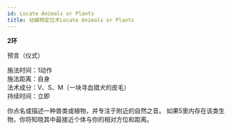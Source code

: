 ```yaml
---
id: Locate Animals or Plants
title: 动植物定位术Locate Animals or Plants
---
```


**2环**

预言（仪式）

施法时间：1动作  
施法距离：自身  
法术成分：V、S、M（一块寻血猎犬的皮毛）  
持续时间：立即  


你点名或描述一种兽类或植物，并专注于附近的自然之音。
如果5里内存在该类生物，你将知晓其中最接近个体与你的相对方位和距离。
